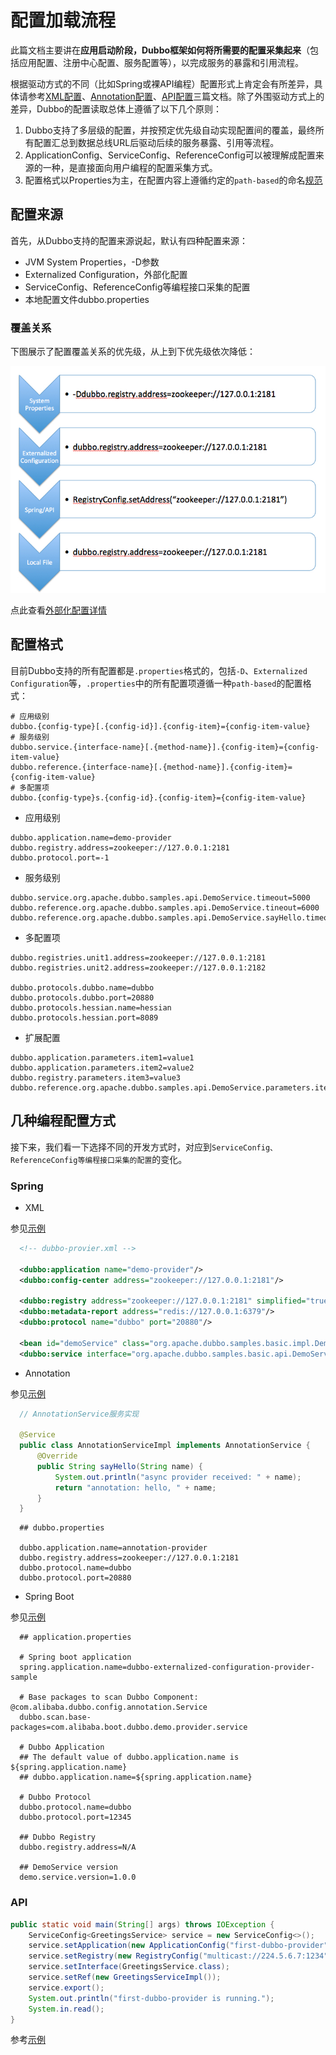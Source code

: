 # 配置加载流程

此篇文档主要讲在**应用启动阶段，Dubbo框架如何将所需要的配置采集起来**（包括应用配置、注册中心配置、服务配置等），以完成服务的暴露和引用流程。

根据驱动方式的不同（比如Spring或裸API编程）配置形式上肯定会有所差异，具体请参考[XML配置](./xml.md)、[Annotation配置](./annotation.md)、[API配置](./api.md)三篇文档。除了外围驱动方式上的差异，Dubbo的配置读取总体上遵循了以下几个原则：

1. Dubbo支持了多层级的配置，并按预定优先级自动实现配置间的覆盖，最终所有配置汇总到数据总线URL后驱动后续的服务暴露、引用等流程。
2. ApplicationConfig、ServiceConfig、ReferenceConfig可以被理解成配置来源的一种，是直接面向用户编程的配置采集方式。
3. 配置格式以Properties为主，在配置内容上遵循约定的`path-based`的命名[规范](#配置格式)



## 配置来源

首先，从Dubbo支持的配置来源说起，默认有四种配置来源：

- JVM System Properties，-D参数
- Externalized Configuration，外部化配置
- ServiceConfig、ReferenceConfig等编程接口采集的配置
- 本地配置文件dubbo.properties

### 覆盖关系

下图展示了配置覆盖关系的优先级，从上到下优先级依次降低：

![覆盖关系](/img/blog/configuration.jpg)

点此查看[外部化配置详情](./config-center.md)


## 配置格式

目前Dubbo支持的所有配置都是`.properties`格式的，包括`-D`、`Externalized Configuration`等，`.properties`中的所有配置项遵循一种`path-based`的配置格式：

```properties
# 应用级别
dubbo.{config-type}[.{config-id}].{config-item}={config-item-value}
# 服务级别
dubbo.service.{interface-name}[.{method-name}].{config-item}={config-item-value}
dubbo.reference.{interface-name}[.{method-name}].{config-item}={config-item-value}
# 多配置项
dubbo.{config-type}s.{config-id}.{config-item}={config-item-value}
```

- 应用级别

```properties
dubbo.application.name=demo-provider
dubbo.registry.address=zookeeper://127.0.0.1:2181
dubbo.protocol.port=-1
```

- 服务级别

```properties
dubbo.service.org.apache.dubbo.samples.api.DemoService.timeout=5000
dubbo.reference.org.apache.dubbo.samples.api.DemoService.tineout=6000
dubbo.reference.org.apache.dubbo.samples.api.DemoService.sayHello.timeout=7000
```

- 多配置项

```properties
dubbo.registries.unit1.address=zookeeper://127.0.0.1:2181
dubbo.registries.unit2.address=zookeeper://127.0.0.1:2182

dubbo.protocols.dubbo.name=dubbo
dubbo.protocols.dubbo.port=20880
dubbo.protocols.hessian.name=hessian
dubbo.protocols.hessian.port=8089
```

- 扩展配置

```properties
dubbo.application.parameters.item1=value1
dubbo.application.parameters.item2=value2
dubbo.registry.parameters.item3=value3
dubbo.reference.org.apache.dubbo.samples.api.DemoService.parameters.item4=value4
```

## 几种编程配置方式

接下来，我们看一下选择不同的开发方式时，对应到`ServiceConfig、ReferenceConfig等编程接口采集的配置`的变化。

### Spring

- XML

参见[示例](https://github.com/apache/incubator-dubbo-samples/tree/master/dubbo-samples-basic)

```xml
  <!-- dubbo-provier.xml -->
  
  <dubbo:application name="demo-provider"/>
  <dubbo:config-center address="zookeeper://127.0.0.1:2181"/>
  
  <dubbo:registry address="zookeeper://127.0.0.1:2181" simplified="true"/>
  <dubbo:metadata-report address="redis://127.0.0.1:6379"/>
  <dubbo:protocol name="dubbo" port="20880"/>
  
  <bean id="demoService" class="org.apache.dubbo.samples.basic.impl.DemoServiceImpl"/>
  <dubbo:service interface="org.apache.dubbo.samples.basic.api.DemoService" ref="demoService"/>
 ```



- Annotation

参见[示例](https://github.com/apache/incubator-dubbo-samples/tree/master/dubbo-samples-annotation)

```java
  // AnnotationService服务实现
  
  @Service
  public class AnnotationServiceImpl implements AnnotationService {
      @Override
      public String sayHello(String name) {
          System.out.println("async provider received: " + name);
          return "annotation: hello, " + name;
      }
  }
 ```

```properties
  ## dubbo.properties
  
  dubbo.application.name=annotation-provider
  dubbo.registry.address=zookeeper://127.0.0.1:2181
  dubbo.protocol.name=dubbo
  dubbo.protocol.port=20880
```



- Spring Boot

参见[示例](https://github.com/apache/incubator-dubbo-spring-boot-project/tree/master/dubbo-spring-boot-samples)

```properties
  ## application.properties
  
  # Spring boot application
  spring.application.name=dubbo-externalized-configuration-provider-sample
  
  # Base packages to scan Dubbo Component: @com.alibaba.dubbo.config.annotation.Service
  dubbo.scan.base-packages=com.alibaba.boot.dubbo.demo.provider.service
  
  # Dubbo Application
  ## The default value of dubbo.application.name is ${spring.application.name}
  ## dubbo.application.name=${spring.application.name}
  
  # Dubbo Protocol
  dubbo.protocol.name=dubbo
  dubbo.protocol.port=12345
  
  ## Dubbo Registry
  dubbo.registry.address=N/A
  
  ## DemoService version
  demo.service.version=1.0.0
```



### API

```java
public static void main(String[] args) throws IOException {
    ServiceConfig<GreetingsService> service = new ServiceConfig<>();
    service.setApplication(new ApplicationConfig("first-dubbo-provider"));
    service.setRegistry(new RegistryConfig("multicast://224.5.6.7:1234"));
    service.setInterface(GreetingsService.class);
    service.setRef(new GreetingsServiceImpl());
    service.export();
    System.out.println("first-dubbo-provider is running.");
    System.in.read();
}
```

参考[示例](https://github.com/apache/incubator-dubbo-samples/tree/master/dubbo-samples-api)
